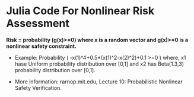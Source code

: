 # Julia Code For Nonlinear Risk Assessment

**Risk = probability (g(x)>=0)  where x is a random vector and g(x)>=0 is a nonlinear safety constraint.**

- Example:  Probability ( -x(1)^4+0.5*(x(1)^2-x(2)^2)+0.1 >=0 ) where, x1 hase Uniform probability distribution over [0,1] and x2 has Beta(1.3,3) probability distribution over [0,1].

- More information: rarnop.mit.edu, Lecture 10: Probabilistic Nonlinear Safety Verification.




